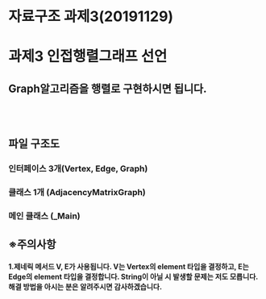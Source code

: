 # 자료구조 과제3(20191129)

<h1>과제3 인접행렬그래프 선언</h1>

<h2>Graph알고리즘을 행렬로 구현하시면 됩니다.<h2>
  <p><br><br>파일 구조도<br></p>
<h3>인터페이스 3개(Vertex, Edge, Graph)</h3>
<h3>클래스 1개    (AdjacencyMatrixGraph)</h3>
<h3>메인 클래스   (_Main)</h3>

<h2>※주의사항</h2>
<h4>1.제네릭 메서드 V, E가 사용됩니다. V는 Vertex의 element 타입을 결정하고, E는 Edge의 element 타입을 결정합니다. String이 아닐 시 발생할 문제는 저도 모릅니다. 해결 방법을 아시는 분은 알려주시면 감사하겠습니다.</h4>
